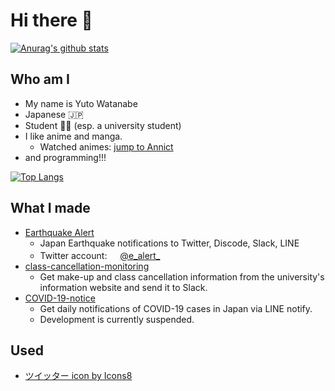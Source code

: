 # Hi there 👋

[![Anurag's github stats](https://github-readme-stats.vercel.app/api?username=yuto51942&show_icons=true&count_private=true)](https://github.com/anuraghazra/github-readme-stats)


## Who am I

- My name is Yuto Watanabe
- Japanese 🇯🇵
- Student 👨‍🎓 (esp. a university student)
- I like anime and manga.
  - Watched animes: [jump to Annict](https://annict.jp/@cateiru/watched)
- and programming!!!

[![Top Langs](https://github-readme-stats.vercel.app/api/top-langs/?username=yuto51942)](https://github.com/anuraghazra/github-readme-stats)

## What I made

- [Earthquake Alert](https://github.com/earthquake-alert/earthquake-alert)
  - Japan Earthquake notifications to Twitter, Discode, Slack, LINE
  - Twitter account: <img src="https://img.icons8.com/color/48/000000/twitter.png" width="17"/>[@e_alert_](https://twitter.com/e_alert_)
- [class-cancellation-monitoring](https://github.com/yuto51942/class-cancellation-monitoring)
  - Get make-up and class cancellation information from the university's information website and send it to Slack.
- [COVID-19-notice](https://github.com/yuto51942/COVID-19-notice)
  - Get daily notifications of COVID-19 cases in Japan via LINE notify.
  - Development is currently suspended.

## Used

- <a href="https://icons8.com/icon/13963/ツイッター">ツイッター icon by Icons8</a>
